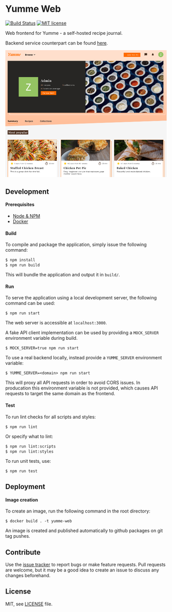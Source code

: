 # Yumme Web

[![Build Status][github-actions-image]][github-actions-url]
[![MIT license][license-image]][license-url]

[github-actions-image]: https://img.shields.io/github/workflow/status/aesy/yumme-web/Continous%20Integration?style=flat-square
[github-actions-url]: https://github.com/aesy/yumme-web/actions

[license-image]: https://img.shields.io/github/license/aesy/yumme-web?style=flat-square
[license-url]: https://github.com/aesy/yumme-web/blob/master/LICENSE

Web frontend for Yumme - a self-hosted recipe journal.

Backend service counterpart can be found [here](https://github.com/aesy/yumme-server).

![Preview](./img/preview.png)

## Development

#### Prerequisites

* [Node & NPM](https://nodejs.org/)
* [Docker](https://docs.docker.com/get-docker/) 

#### Build

To compile and package the application, simply issue the following command:

    $ npm install
    $ npm run build

This will bundle the application and output it in `build/`.

#### Run

To serve the application using a local development server, the following command can be used:

    $ npm run start

The web server is accessible at `localhost:3000`.

A fake API client implementation can be used by providing a `MOCK_SERVER` environment variable 
during build. 

    $ MOCK_SERVER=true npm run start

To use a real backend locally, instead provide a `YUMME_SERVER` environment variable:

    $ YUMME_SERVER=<domain> npm run start

This will proxy all API requests in order to avoid CORS issues. In producation this environment 
variable is not provided, which causes API requests to target the same domain as the frontend. 

#### Test 

To run lint checks for all scripts and styles:

    $ npm run lint 

Or specify what to lint:

    $ npm run lint:scripts 
    $ npm run lint:styles 

To run unit tests, use:

    $ npm run test

## Deployment

#### Image creation

To create an image, run the following command in the root directory:

    $ docker build . -t yumme-web

An image is created and published automatically to github packages on git tag pushes.

## Contribute
Use the [issue tracker](https://github.com/aesy/yumme-web/issues) to report bugs or make feature 
requests. Pull requests are welcome, but it may be a good idea to create an issue to discuss any 
changes beforehand.

## License
MIT, see [LICENSE](/LICENSE) file.
